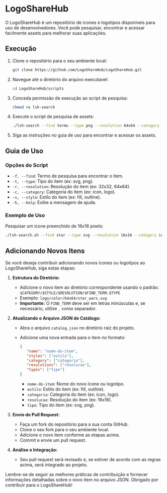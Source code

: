 # LogoShareHub

O LogoShareHub é um repositório de ícones e logotipos disponíveis para uso de desenvolvedores. Você pode pesquisar, encontrar e acessar facilmente assets para melhorar suas aplicações.

## Execução

1. Clone o repositório para o seu ambiente local:

    ```bash
    git clone https://github.com/LogoShareHub/LogoShareHub.git
    ```

2. Navegue até o diretório do arquivo executavel:

    ```bash
    cd LogoShareHub/scripts
    ```
3. Conceda permissão de execução ao script de pesquisa:

   ```bash
   chmod +x lsh-search
   ```

4. Execute o script de pesquisa de assets:

    ```bash
    ./lsh-search --find termo --type png --resolution 64x64 --category icon --style fill
    ```

4. Siga as instruções no guia de uso para encontrar e acessar os assets.

## Guia de Uso

### Opções do Script

- `-f, --find`: Termo de pesquisa para encontrar o item.
- `-t, --type`: Tipo do item (ex: svg, png).
- `-r, --resolution`: Resolução do item (ex: 32x32, 64x64).
- `-c, --category`: Categoria do item (ex: icon, logo).
- `-s, --style`: Estilo do item (ex: fill, outline).
- `-h, --help`: Exibe a mensagem de ajuda.

### Exemplo de Uso

Pesquisar um ícone preenchido de 16x16 pixels:

```bash
./lsh-search.sh --find star --type svg --resolution 16x16 --category icon --style fill
```

## Adicionando Novos Itens

Se você deseja contribuir adicionando novos ícones ou logotipos ao LogoShareHub, siga estas etapas:

1. **Estrutura do Diretório:**
   - Adicione o novo item ao diretório correspondente usando o padrão: `$CATEGORY/$STYLE/$RESOLUTION/$FIND_TERM.$TYPE`
   - Exemplo: `logo/color/64x64/star_wars.svg`
   - **Importante:** O `FIND_TERM` deve ser em letras minúsculas e, se necessário, utilize `_` como separador.

2. **Atualizando o Arquivo JSON de Catálogo:**
   - Abra o arquivo `catalog.json` no diretório raiz do projeto.
   - Adicione uma nova entrada para o item no formato:

     ```json
     {
        "name": "nome-do-item",
        "styles": ["estilo"],
        "category": ["categoria"],
        "resolutions": ["resolucao"],
        "types": ["tipo"]
     }
     ```

     - `nome-do-item`: Nome do novo ícone ou logotipo.
     - `estilo`: Estilo do item (ex: fill, outline).
     - `categoria`: Categoria do item (ex: icon, logo).
     - `resolucao`: Resolução do item (ex: 16x16).
     - `tipo`: Tipo do item (ex: svg, png).

3. **Envio de Pull Request:**
   - Faça um fork do repositório para a sua conta GitHub.
   - Clone o seu fork para o seu ambiente local.
   - Adicione o novo item conforme as etapas acima.
   - Commit e envie um pull request.

4. **Análise e Integração:**
   - Seu pull request será revisado e, se estiver de acordo com as regras acima, será integrado ao projeto.

Lembre-se de seguir as melhores práticas de contribuição e fornecer informações detalhadas sobre o novo item no arquivo JSON. Obrigado por contribuir para o LogoShareHub!
